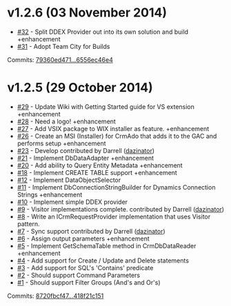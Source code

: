 # v1.2.6 (03 November 2014)

 - [#32](https://github.com/dazinator/CrmAdo/issues/32) - Split DDEX Provider out into its own solution and build +enhancement
 - [#31](https://github.com/dazinator/CrmAdo/issues/31) - Adopt Team City for Builds

Commits: [79360ed471...6556ec46e4](https://github.com/dazinator/CrmAdo/compare/79360ed471...6556ec46e4)


# v1.2.5 (29 October 2014)

 - [#29](https://github.com/dazinator/CrmAdo/issues/29) - Update Wiki with Getting Started guide for VS extension +enhancement
 - [#28](https://github.com/dazinator/CrmAdo/issues/28) - Need a logo! +enhancement
 - [#27](https://github.com/dazinator/CrmAdo/issues/27) - Add VSIX package to WIX installer as feature. +enhancement
 - [#26](https://github.com/dazinator/CrmAdo/issues/26) - Create an MSI (Installer) for CrmAdo that adds it to the GAC and performs setup +enhancement
 - [#23](https://github.com/dazinator/CrmAdo/pull/23) - Develop contributed by Darrell ([dazinator](https://github.com/dazinator))
 - [#21](https://github.com/dazinator/CrmAdo/issues/21) - Implement DbDataAdapter +enhancement
 - [#20](https://github.com/dazinator/CrmAdo/issues/20) - Add ability to Query Entity Metadata +enhancement
 - [#18](https://github.com/dazinator/CrmAdo/issues/18) - Implement CREATE TABLE support +enhancement
 - [#12](https://github.com/dazinator/CrmAdo/issues/12) - Implement DataObjectSelector 
 - [#11](https://github.com/dazinator/CrmAdo/issues/11) - Implement DbConnectionStringBuilder for Dynamics Connection Strings +enhancement
 - [#10](https://github.com/dazinator/CrmAdo/issues/10) - Implement simple DDEX provider
 - [#9](https://github.com/dazinator/CrmAdo/pull/9) - Visitor implementations complete. contributed by Darrell ([dazinator](https://github.com/dazinator))
 - [#8](https://github.com/dazinator/CrmAdo/issues/8) - Write an ICrmRequestProvider implementation that uses Visitor pattern.
 - [#7](https://github.com/dazinator/CrmAdo/pull/7) - Sync support contributed by Darrell ([dazinator](https://github.com/dazinator))
 - [#6](https://github.com/dazinator/CrmAdo/issues/6) - Assign output parameters +enhancement
 - [#5](https://github.com/dazinator/CrmAdo/issues/5) - Implement GetSchemaTable method in CrmDbDataReader +enhancement
 - [#4](https://github.com/dazinator/CrmAdo/issues/4) - Add support for Create / Update and Delete statements
 - [#3](https://github.com/dazinator/CrmAdo/issues/3) - Add support for SQL's 'Contains' predicate
 - [#2](https://github.com/dazinator/CrmAdo/issues/2) - Should support Command Parameters
 - [#1](https://github.com/dazinator/CrmAdo/issues/1) - Should support Filter Groups (And's and Or's)

Commits: [8720fbcf47...418f21c151](https://github.com/dazinator/CrmAdo/compare/8720fbcf47...418f21c151)
